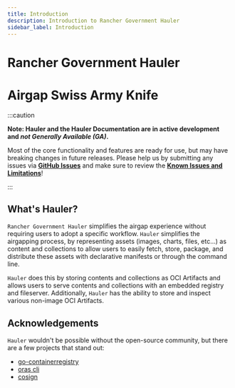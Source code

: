 ```yaml
---
title: Introduction
description: Introduction to Rancher Government Hauler
sidebar_label: Introduction
---
```


# Rancher Government Hauler

# Airgap Swiss Army Knife

:::caution

**Note: Hauler and the Hauler Documentation are in active development and _not Generally Available (GA)_.**

Most of the core functionality and features are ready for use, but may have breaking changes in future releases. Please help us by submitting any issues via **[GitHub Issues](https://github.com/hauler-dev/hauler-docs/issues)** and make sure to review the **[Known Issues and Limitations](/docs/known-limits)**!

:::

## What's Hauler?

`Rancher Government Hauler` simplifies the airgap experience without requiring users to adopt a specific workflow. `Hauler` simplifies the airgapping process, by representing assets (images, charts, files, etc...) as content and collections to allow users to easily fetch, store, package, and distribute these assets with declarative manifests or through the command line.

`Hauler` does this by storing contents and collections as OCI Artifacts and allows users to serve contents and collections with an embedded registry and fileserver. Additionally, `Hauler` has the ability to store and inspect various non-image OCI Artifacts.

## Acknowledgements

`Hauler` wouldn't be possible without the open-source community, but there are a few projects that stand out:

- [go-containerregistry](https://github.com/google/go-containerregistry)
- [oras cli](https://github.com/oras-project/oras)
- [cosign](https://github.com/sigstore/cosign)
